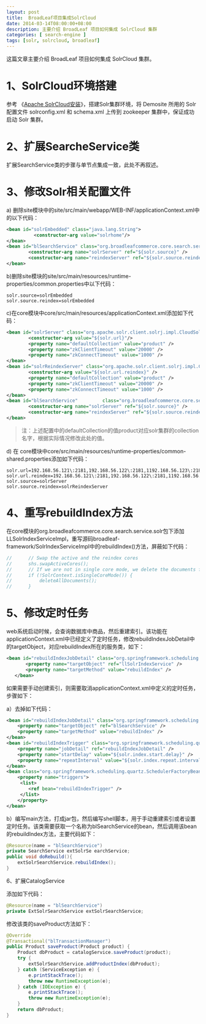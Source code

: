```yaml
---
layout: post
title:  BroadLeaf项目集成SolrCloud
date: 2014-03-14T08:00:00+08:00
description: 主要介绍 BroadLeaf 项目如何集成 SolrCloud 集群
categories: [ search-engine ]
tags: [solr, solrcloud, broadleaf] 
---
```


这篇文章主要介绍 BroadLeaf 项目如何集成 SolrCloud 集群。

# 1、SolrCloud环境搭建

参考 《[Apache SolrCloud安装](/2014/03/10/how-to-install-solrcloud.html)》，搭建Solr集群环境，将 Demosite 所用的 Solr 配置文件 solrconfig.xml 和 schema.xml 上传到 zookeeper 集群中，保证成功启动 Solr 集群。

# 2、扩展SearcheService类

扩展SearchService类的步骤与单节点集成一致，此处不再叙述。

# 3、修改Solr相关配置文件

a) 删除site模块中的site/src/main/webapp/WEB-INF/applicationContext.xml中的以下代码：

~~~xml
<bean id="solrEmbedded" class="java.lang.String">
          <constructor-arg value="solrhome"/>
</bean>
<bean id="blSearchService" class="org.broadleafcommerce.core.search.service.solr.SolrSearchServiceImpl">
        <constructor-arg name="solrServer" ref="${solr.source}" />
        <constructor-arg name="reindexServer" ref="${solr.source.reindex}" />
</bean>
~~~

b)删除site模块的site/src/main/resources/runtime-properties/common.properties中以下代码：

~~~properties
solr.source=solrEmbedded
solr.source.reindex=solrEmbedded
~~~

c)在core模块中core/src/main/resources/applicationContext.xml添加如下代码：

~~~xml
<bean id="solrServer" class="org.apache.solr.client.solrj.impl.CloudSolrServer">
        <constructor-arg value="${solr.url}"/>
        <property name="defaultCollection" value="product" />
        <property name="zkClientTimeout" value="20000" />
        <property name="zkConnectTimeout" value="1000" />
</bean>
<bean id="solrReindexServer" class="org.apache.solr.client.solrj.impl.CloudSolrServer">
        <constructor-arg value="${solr.url.reindex}" />
        <property name="defaultCollection" value="product" />
        <property name="zkClientTimeout" value="20000" />
        <property name="zkConnectTimeout" value="1000" />
</bean>
<bean id="blSearchService"         class="org.broadleafcommerce.core.search.service.solr.ExtSolrSearchServiceImpl">
        <constructor-arg name="solrServer" ref="${solr.source}" />
        <constructor-arg name="reindexServer" ref="${solr.source.reindex}"/>
</bean>
~~~

> 注：上述配置中的defaultCollection的值product对应solr集群的collection名字，根据实际情况修改此处的值。

d) 在 core模块中core/src/main/resources/runtime-properties/common-shared.properties添加如下代码：

~~~properties
solr.url=192.168.56.121\:2181,192.168.56.122\:2181,1192.168.56.123\:2181
solr.url.reindex=192.168.56.121\:2181,192.168.56.122\:2181,1192.168.56.123\:2181
solr.source=solrServer
solr.source.reindex=solrReindexServer
~~~

# 4、重写rebuildIndex方法

在core模块的org.broadleafcommerce.core.search.service.solr包下添加LLSolrIndexServiceImpl，重写源码broadleaf-framework/SolrIndexServiceImpl中的rebuildIndex()方法，屏蔽如下代码：

~~~java
//      // Swap the active and the reindex cores
//      shs.swapActiveCores();
//      // If we are not in single core mode, we delete the documents for the unused core after swapping
//      if (!SolrContext.isSingleCoreMode()) {
//          deleteAllDocuments();
//      }
~~~ 

# 5、修改定时任务

 web系统启动时候，会查询数据库中商品，然后重建索引。该功能在applicationContext.xml中已经定义了定时任务，修改rebuildIndexJobDetail中的targetObject，对应rebuildIndex所在的服务类，如下：

 ~~~xml
<bean id="rebuildIndexJobDetail" class="org.springframework.scheduling.quartz.MethodInvokingJobDetailFactoryBean">
        <property name="targetObject" ref="llSolrIndexService" />
        <property name="targetMethod" value="rebuildIndex" />
    </bean> 
~~~

如果需要手动创建索引，则需要取消applicationContext.xml中定义的定时任务，步骤如下：

  a）去掉如下代码：

~~~xml  
<bean id="rebuildIndexJobDetail" class="org.springframework.scheduling.quartz.MethodInvokingJobDetailFactoryBean">
    <property name="targetObject" ref="blSearchService" />
    <property name="targetMethod" value="rebuildIndex" />
</bean>
<bean id="rebuildIndexTrigger" class="org.springframework.scheduling.quartz.SimpleTriggerBean">
    <property name="jobDetail" ref="rebuildIndexJobDetail" />
    <property name="startDelay" value="${solr.index.start.delay}" />
    <property name="repeatInterval" value="${solr.index.repeat.interval}" />
</bean>
<bean class="org.springframework.scheduling.quartz.SchedulerFactoryBean">
    <property name="triggers">
     <list>
        <ref bean="rebuildIndexTrigger" />
     </list>
    </property>
</bean>
~~~

b）编写main方法，打成jar包，然后编写shell脚本，用于手动重建索引或者设置定时任务。该类需要获取一个名称为blSearchService的bean，然后调用该bean的rebuildIndex方法，主要代码如下：

~~~java
@Resource(name = "blSearchService")
private SearchService extSolrSe earchService;
public void doRebuild(){
    extSolrSearchService.rebuildIndex();
}
~~~

6、扩展CatalogService

添加如下代码：

~~~java
@Resource(name = "blSearchService")
private ExtSolrSearchService extSolrSearchService;
~~~

修改该类的saveProduct方法如下：

~~~java
@Override
@Transactional("blTransactionManager")
public Product saveProduct(Product product) {
    Product dbProduct = catalogService.saveProduct(product);
    try {
        extSolrSearchService.addProductIndex(dbProduct);
    } catch (ServiceException e) {
        e.printStackTrace();
        throw new RuntimeException(e);
    } catch (IOException e) {
        e.printStackTrace();
        throw new RuntimeException(e);
    }
    return dbProduct;
}
~~~

